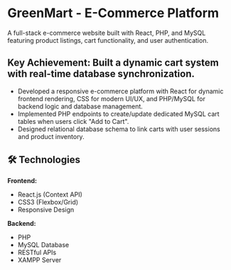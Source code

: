 # GreenMart - E-Commerce Platform

A full-stack e-commerce website built with React, PHP, and MySQL featuring product listings, cart functionality, and user authentication.

## Key Achievement: Built a dynamic cart system with real-time database synchronization.
- Developed a responsive e-commerce platform with React for dynamic frontend rendering, CSS for modern UI/UX, and PHP/MySQL for backend logic and database management.
- Implemented PHP endpoints to create/update dedicated MySQL cart tables when users click "Add to Cart".
- Designed relational database schema to link carts with user sessions and product inventory.


## 🛠️ Technologies
**Frontend:**
- React.js (Context API)
- CSS3 (Flexbox/Grid)
- Responsive Design

**Backend:**
- PHP 
- MySQL Database
- RESTful APIs
- XAMPP Server
